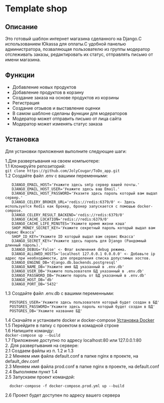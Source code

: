 # Template shop


## Описание
Это готовый шаблон интернет магазина сделанного на Django.С использованием Юkassa для оплаты.С удобной панелью администратора, позваляющая пользователю из группы модератор<br>
отслеживать заказы, редактировать их статус, отправлять письмо от имени магазина.


## Функции
- Добавление новых продуктов
- Добавление продуктов в корзину
- Создание заказа на основе продуктов из корзины
- Регистрация
- Создание отзывов и выставление оценки
- В самом шаблоне сделаны функции для модераторов
- Модератор может отправить письмо от лица сайта
- Модератор может изменять статус заказа

## Установка
Для установки приложения выполните следующие шаги:

1.Для развертывания на своем компьютере:<br>
  1.1 Клонируйте репозиторий:<br>
     ```
       git clone https://github.com/JolyCougar/ToDo_app.git
       ```<br>
  1.2 Создайте файл .env с вашими переменными:<br>
   ```
      DJANGO_EMAIL_HOST='Укажите здесь smtp сервер вашей почты.'
      DJANGO_EMAIL_HOST_USER='Укажите здесь ваш Email.'
      DJANGO_EMAIL_HOST_PASSWORD='Укаэите здесь пароль который вам выдал сервер.'
      DJANGO_CELERY_BROKER_URL='redis://redis:6379/0' <- Здесь используется Redis как брокер, брокер запускается с помошью docker-compose.
      DJANGO_CELERY_RESULT_BACKEND='redis://redis:6379/0'
      DJANGO_CACHE_LOCATION='redis://redis:6379/0'
      DJANGO_CACHE_LIFE_MINUTES='Укажите время жизни кэша'
      SHOP_MONEY_SECRET_KEY='Укажите секретный пароль который выдал вам сервис Юкасса'
      SHOP_ID_KEY='Укажите ID который выдал вам сервис Юкасса'
      DJANGO_SECRET_KEY='Укажите здесь пароль для Django (Рандомный длинный пароль).'
      DJANGO_DEBUG='False' <- Флаг включения debug режима.
      DJANGO_ALLOWED_HOSTS='localhost 127.0.0.1 0.0.0.0' <- Добавьте ip адрес при необходимости, для определения списка допустимых хостов.
      DJANGO_ENGINE_DB='django.db.backends.postgresql'
      DJANGO_NAME_DB='Укажите имя БД указанный в .env.db'
      DJANGO_USER_DB='Укажите пользователя БД указанный в .env.db'
      DJANGO_PASSWORD_DB='Укажите пароль от БД указанный в .env.db'
      DJANGO_HOST_DB='db'
      DJANGO_PORT_DB='5432'
   ```
  1.3 Создайте файл .env.db с вашими переменными:<br>
```
  POSTGRES_USER='Укажите здесь пользователя который будет создан в БД'
  POSTGRES_PASSWORD='Укажите здесь пароль который будет создан в БД'
  POSTGRES_DB='Укажите название БД'
```
  1.4 Скачайте и установите docker и docker-compose [Установка Docker](https://docs.docker.com/engine/install/)<br>
  1.5 Перейдите в папку с проектом в комадной строке<br>
  1.6 Напишите команду:<br>
    ```
      docker-compose up --build
    ```<br>
  1.7 Приложение доступно по адресу localhost:80 или 127.0.0.1:80<br>
2. Для развертывания на сервере:<br>
  2.1 Создаем файлы из п. 1.2 и 1.3<br>
  2.2 Меняем имя файла default.conf в папке nginx в проекте, на default_dev.conf<br>
  2.3 Меняем имя файла prod.conf в папке nginx в проекте, на default.conf<br>
  2.4 Выполняем пункт 1.4<br>
  2.5 Запускаем проект командой:<br>
  ```
    docker-compose -f docker-compose.prod.yml up --build
  ```
  2.6 Проект будет доступен по адресу вашего сервера<br>
